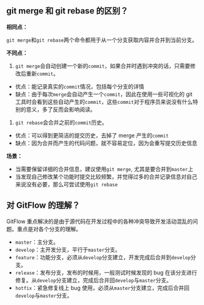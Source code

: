 ## git merge 和 git rebase 的区别？

**相同点：**

`git merge`和`git rebase`两个命令都⽤于从⼀个分⽀获取内容并合并到当前分⽀。

**不同点：**

1. `git merge`会⾃动创建⼀个新的`commit`，如果合并时遇到冲突的话，只需要修改后重新`commit`。

- 优点：能记录真实的`commit`情况，包括每个分⽀的详情
- 缺点：由于每次`merge`会⾃动产⽣⼀个`commit`，因此在使用⼀些可视化的 git 工具时会看到这些自动产生的`commit`，这些`commit`对于程序员来说没有什么特别的意义，多了反而会影响阅读。

1. `git rebase`会合并之前的`commit`历史。

- 优点：可以得到更简洁的提交历史，去掉了 merge 产生的`commit`
- 缺点：因为合并而产生的代码问题，就不容易定位，因为会重写提交历史信息

**场景：**

- 当需要保留详细的合并信息，建议使⽤`git merge`, 尤其是要合并到`master`上
- 当发现⾃⼰修改某个功能时提交比较频繁，并觉得过多的合并记录信息对自己来说没有必要，那么可尝试使用`git rebase`

## 对 GitFlow 的理解？

GitFlow 重点解决的是由于源代码在开发过程中的各种冲突导致开发活动混乱的问题。重点是对各个分支的理解。

- `master`：主分支。
- `develop`：主开发分支，平行于`master`分支。
- `feature`：功能分支，必须从`develop`分支建立，开发完成后合并到`develop`分支。
- `release`：发布分支，发布的时候用，一般测试时候发现的 bug 在该分支进行修复。从`develop`分支建立，完成后合并回`develop`与`master`分支。
- `hotfix`：紧急修复线上 bug 使用，必须从`master`分支建立，完成后合并回`develop`与`master`分支。
